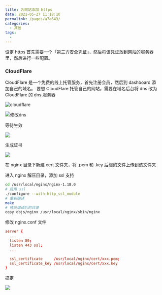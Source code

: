 ```yaml
---
title: 为网站添加 https
date: 2021-05-27 11:18:10
permalink: /pages/a7a643/
categories:
  - 其他
tags:
  - 
---
```


设定 https 首先需要一个「第三方安全凭证」，然后将该凭证放到网站的服务器里，然后进行一些配置。

### CloudFlare

CloudFlare 是一个免费的线上托管服务，首先注册会员，然后到 dashboard 添加自己的域名。
要想 CloudFlare 托管自己的网站，需要在域名后台将 dns 改为 CloudFlare 的 dns 服务器


![cloudflare](https://basonwoo-blog.oss-cn-hangzhou.aliyuncs.com/img/Snipaste_2021-05-27_11-27-25.jpg)

![修改dns](https://basonwoo-blog.oss-cn-hangzhou.aliyuncs.com/img/Snipaste_2021-05-27_14-08-08.jpg)

等待生效

![](https://basonwoo-blog.oss-cn-hangzhou.aliyuncs.com/img/Snipaste_2021-05-27_14-10-25.jpg)

生成证书

![](https://basonwoo-blog.oss-cn-hangzhou.aliyuncs.com/img/Snipaste_2021-05-27_14-03-59.jpg)

在 nginx 目录下新建 cert 文件夹，将 .pem 和 .key 后缀的文件上传到该文件夹

进入 nginx 解压目录，添加 ssl 支持

```bash
cd /usr/local/nginx/nginx-1.18.0
# 启用 ssl
./configure --with-http_ssl_module
# 重新编译
make
# 拷贝编译后的目录
copy objs/nginx /usr/local/nginx/sbin/nginx
```

修改 nginx.conf 文件
```conf
server {
  ...
  listen 80;
  listen 443 ssl;
  ...

  ssl_certificate     /usr/local/nginx/cert/xxx.pem;
  ssl_certificate_key /usr/local/nginx/cert/xxx.key
}
```

搞定

![](https://basonwoo-blog.oss-cn-hangzhou.aliyuncs.com/img/Snipaste_2021-05-27_14-24-41.jpg)